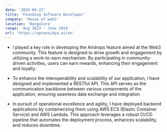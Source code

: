 ```yaml
---
date: '2024-04-22'
title: 'Founding Software Developer'
company: 'House of web3'
location: 'Bangalore'
range: 'Aug 2023 - June 2024'
url: 'https://apnavaidya.ai/en'
---
```


- I played a key role in developing the Airdrops feature aimed at the Web3 community. This feature is designed to drive growth and engagement by utilizing a work-to-earn mechanism. By participating in community-driven activities, users can earn rewards, enhancing their engagement and loyalty.

- To enhance the interoperability and scalability of our application, I have designed and implemented a RESTful API. This API serves as the communication backbone between various components of the application, ensuring seamless data exchange and integration
- In pursuit of operational excellence and agility, I have deployed backend applications by containerizing them using AWS ECS (Elastic Container Service) and AWS Lambda. This approach leverages a robust CI/CD pipeline that automates the deployment process, enhances scalability, and reduces downtime.
<!-- - Provide leadership within engineering department through close collaboration, knowledge shares, and mentorship -->
